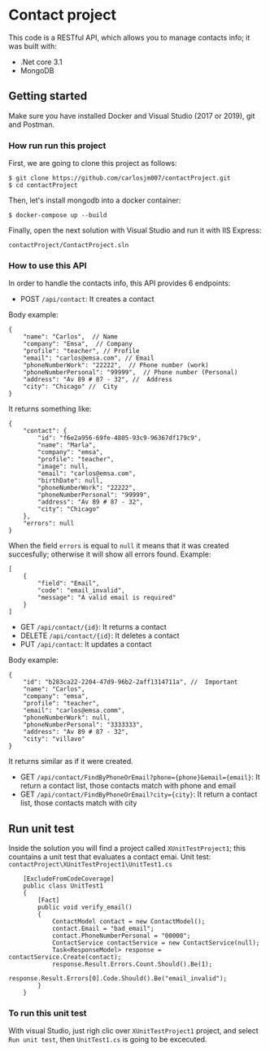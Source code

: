 # Contact project

This code is a RESTful API, which allows you to manage contacts info; it was built with:
* .Net core 3.1
* MongoDB

##  Getting started
Make sure you have installed Docker and Visual Studio (2017 or 2019), git and Postman.

### How run run this project
First, we are going to clone this project as follows:
```
$ git clone https://github.com/carlosjm007/contactProject.git
$ cd contactProject
```
Then, let's install mongodb into a docker container:
```
$ docker-compose up --build
```
Finally, open the next solution with Visual Studio and run it with IIS Express:
```
contactProject/ContactProject.sln
```

### How to use this API
In order to handle the contacts info, this API provides 6 endpoints:
* POST `/api/contact`: It creates a contact

Body example:
```
{
    "name": "Carlos",  // Name
    "company": "Emsa",  // Company
    "profile": "teacher", // Profile
    "email": "carlos@emsa.com", // Email
    "phoneNumberWork": "22222",  // Phone number (work)
    "phoneNumberPersonal": "99999",  // Phone number (Personal)
    "address": "Av 89 # 87 - 32", //  Address
    "city": "Chicago" //  City
}
```
It returns something like:
```
{
    "contact": {
        "id": "f6e2a956-69fe-4805-93c9-96367df179c9",
        "name": "Marla",
        "company": "emsa",
        "profile": "teacher",
        "image": null,
        "email": "carlos@emsa.com",
        "birthDate": null,
        "phoneNumberWork": "22222",
        "phoneNumberPersonal": "99999",
        "address": "Av 89 # 87 - 32",
        "city": "Chicago"
    },
    "errors": null
}
```
When the field `errors` is equal to `null` it means that it was created succesfully; otherwise it will show all errors found. Example:
```
[
    {
        "field": "Email",
        "code": "email_invalid",
        "message": "A valid email is required"
    }
]
```

* GET `/api/contact/{id}`: It returns a contact
* DELETE `/api/contact/{id}`: It deletes a contact
* PUT `/api/contact`: It updates a contact

Body example:
```
{
    "id": "b283ca22-2204-47d9-96b2-2aff1314711a", //  Important
    "name": "Carlos",
    "company": "emsa",
    "profile": "teacher",
    "email": "carlos@emsa.comm",
    "phoneNumberWork": null,
    "phoneNumberPersonal": "3333333",
    "address": "Av 89 # 87 - 32",
    "city": "villavo"
}
```
It returns similar as if it were created.

* GET `/api/contact/FindByPhoneOrEmail?phone={phone}&email={email}`: It return a contact list, those contacts match with phone and email
* GET `/api/contact/FindByPhoneOrEmail?city={city}`: It return a contact list, those contacts match with city


## Run unit test
Inside the solution you will find a project called `XUnitTestProject1`; this countains a unit test that evaluates a contact emai.
Unit test: `contactProject\XUnitTestProject1\UnitTest1.cs`
```
    [ExcludeFromCodeCoverage]
    public class UnitTest1
    {
        [Fact]
        public void verify_email()
        {
            ContactModel contact = new ContactModel();
            contact.Email = "bad_email";
            contact.PhoneNumberPersonal = "00000";
            ContactService contactService = new ContactService(null);
            Task<ResponseModel> response = contactService.Create(contact);
            response.Result.Errors.Count.Should().Be(1);
            response.Result.Errors[0].Code.Should().Be("email_invalid");
        }
    }
```
### To run this unit test
With visual Studio, just righ clic over `XUnitTestProject1` project, and select `Run unit test`, then `UnitTest1.cs` is going to be excecuted.
